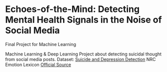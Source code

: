 # Echoes-of-the-Mind: Detecting Mental Health Signals in the Noise of Social Media
Final Project for Machine Learning

Machine Learning & Deep Learning Project about detecting suicidal thought from social media posts.
Dataset: [Suicide and Depression Detection](https://www.kaggle.com/datasets/nikhileswarkomati/suicide-watch/data)
NRC Emotion Lexicon [Official Source](https://saifmohammad.com/WebPages/NRC-Emotion-Lexicon.htm)

